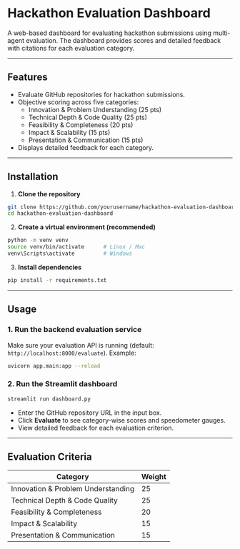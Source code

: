
# Hackathon Evaluation Dashboard

A web-based dashboard for evaluating hackathon submissions using multi-agent evaluation. The dashboard provides scores and detailed feedback with citations for each evaluation category.

---

## Features

- Evaluate GitHub repositories for hackathon submissions.
- Objective scoring across five categories:
  - Innovation & Problem Understanding (25 pts)
  - Technical Depth & Code Quality (25 pts)
  - Feasibility & Completeness (20 pts)
  - Impact & Scalability (15 pts)
  - Presentation & Communication (15 pts)
- Displays detailed feedback for each category.

---

## Installation

1. **Clone the repository**

```bash
git clone https://github.com/yourusername/hackathon-evaluation-dashboard.git
cd hackathon-evaluation-dashboard
````

2. **Create a virtual environment (recommended)**

```bash
python -m venv venv
source venv/bin/activate      # Linux / Mac
venv\Scripts\activate         # Windows
```

3. **Install dependencies**

```bash
pip install -r requirements.txt
```

---

## Usage

### 1. Run the backend evaluation service

Make sure your evaluation API is running (default: `http://localhost:8000/evaluate`). Example:

```bash
uvicorn app.main:app --reload
```

### 2. Run the Streamlit dashboard

```bash
streamlit run dashboard.py
```

* Enter the GitHub repository URL in the input box.
* Click **Evaluate** to see category-wise scores and speedometer gauges.
* View detailed feedback for each evaluation criterion.

---

## Evaluation Criteria

| Category                           | Weight |
| ---------------------------------- | ------ |
| Innovation & Problem Understanding | 25     |
| Technical Depth & Code Quality     | 25     |
| Feasibility & Completeness         | 20     |
| Impact & Scalability               | 15     |
| Presentation & Communication       | 15     |
